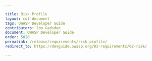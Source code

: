 ```yaml
---

title: Risk Profile
layout: col-document
tags: OWASP Developer Guide
contributors: Jon Gadsden
document: OWASP Developer Guide
order: 5020
permalink: /release/requirements/risk_profile/
redirect_to: https://devguide.owasp.org/03-requirements/02-risk/

---
```

